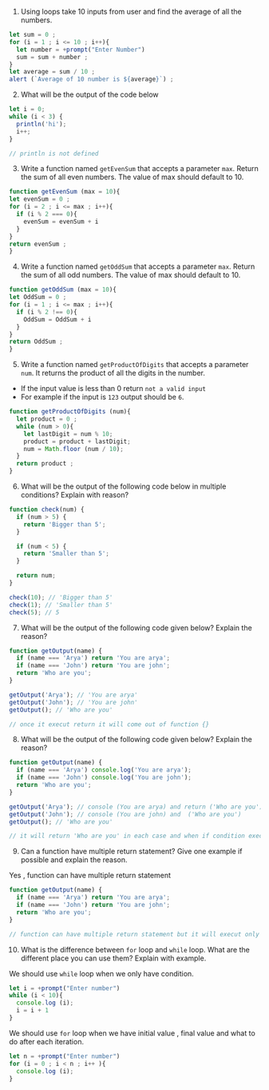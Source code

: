 1. Using loops take 10 inputs from user and find the average of all the numbers.

```js
let sum = 0 ;
for (i = 1 ; i <= 10 ; i++){
  let number = +prompt("Enter Number")
  sum = sum + number ;
}  
let average = sum / 10 ;
alert (`Average of 10 number is ${average}`) ;
```

2. What will be the output of the code below

```js
let i = 0;
while (i < 3) {
  println('hi');
  i++;
}

// println is not defined
```

3. Write a function named `getEvenSum` that accepts a parameter `max`. Return the sum of all even numbers. The value of max should default to 10.

```js
function getEvenSum (max = 10){
let evenSum = 0 ;
for (i = 2 ; i <= max ; i++){
  if (i % 2 === 0){
    evenSum = evenSum + i
  }
}
return evenSum ;
}
```

4. Write a function named `getOddSum` that accepts a parameter `max`. Return the sum of all odd numbers. The value of max should default to 10.

```js
function getOddSum (max = 10){
let OddSum = 0 ;
for (i = 1 ; i <= max ; i++){
  if (i % 2 !== 0){
    OddSum = OddSum + i
  }
}
return OddSum ;
}
```

5. Write a function named `getProductOfDigits` that accepts a parameter `num`. It returns the product of all the digits in the number.

- If the input value is less than 0 return `not a valid input`
- For example if the input is `123` output should be `6`.

```js
function getProductOfDigits (num){
  let product = 0 ;
  while (num > 0){
    let lastDigit = num % 10;
    product = product + lastDigit;
    num = Math.floor (num / 10);
  }
  return product ;
}
```

6. What will be the output of the following code below in multiple conditions? Explain with reason?

```js
function check(num) {
  if (num > 5) {
    return 'Bigger than 5';
  }

  if (num < 5) {
    return 'Smaller than 5';
  }

  return num;
}

check(10); // 'Bigger than 5'
check(1); // 'Smaller than 5'
check(5); // 5
```

7. What will be the output of the following code given below? Explain the reason?

```js
function getOutput(name) {
  if (name === 'Arya') return 'You are arya';
  if (name === 'John') return 'You are john';
  return 'Who are you';
}

getOutput('Arya'); // 'You are arya'  
getOutput('John'); // 'You are john'
getOutput(); // 'Who are you'

// once it execut return it will come out of function {}
```

8. What will be the output of the following code given below? Explain the reason?

```js
function getOutput(name) {
  if (name === 'Arya') console.log('You are arya');
  if (name === 'John') console.log('You are john');
  return 'Who are you';
}

getOutput('Arya'); // console (You are arya) and return ('Who are you')
getOutput('John'); // console (You are john) and  ('Who are you')
getOutput(); // 'Who are you'

// it will return 'Who are you' in each case and when if condition executed it will console it
```

9. Can a function have multiple return statement? Give one example if possible and explain the reason.

Yes , function can have multiple return statement
```js
function getOutput(name) {
  if (name === 'Arya') return 'You are arya';
  if (name === 'John') return 'You are john';
  return 'Who are you';
}

// function can have multiple return statement but it will execut only one return .
```

10. What is the difference between `for` loop and `while` loop. What are the different place you can use them? Explain with example.

We should use `while` loop when we only have condition.
```js
let i = +prompt("Enter number")
while (i < 10){
  console.log (i);
  i = i + 1
}
```

We should use `for` loop when we have initial value , final value and what to do after each iteration.
```js
let n = +prompt("Enter number")
for (i = 0 ; i < n ; i++ ){
  console.log (i);
}
```